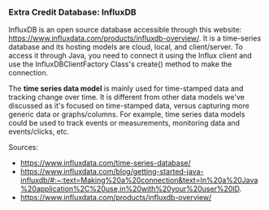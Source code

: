 ### Extra Credit Database: InfluxDB

InfluxDB is an open source database accessible through this website: https://www.influxdata.com/products/influxdb-overview/. It is a time-series database and its hosting models are cloud, local, and client/server. To access it through Java, you need to connect it using the Influx client and use the InfluxDBClientFactory Class's create() method to make the connection.

The **time series data model** is mainly used for time-stamped data and tracking change over time. It is different from other data models we've discussed as it's focused on time-stamped data, versus capturing more generic data or graphs/columns. For example, time series data models could be used to track events or measurements, monitoring data and events/clicks, etc. 

Sources:
* https://www.influxdata.com/time-series-database/
* https://www.influxdata.com/blog/getting-started-java-influxdb/#:~:text=Making%20a%20connection&text=In%20a%20Java%20application%2C%20use,in%20with%20your%20user%20ID.
* https://www.influxdata.com/products/influxdb-overview/
